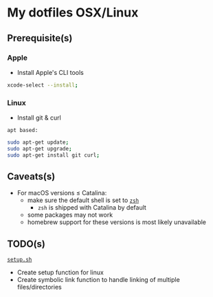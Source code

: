# My dotfiles OSX/Linux

## Prerequisite(s)
### Apple

  * Install Apple's CLI tools

```sh
xcode-select --install;
```

### Linux

  * Install git & curl

`apt based:`

```sh 
sudo apt-get update;
sudo apt-get upgrade; 
sudo apt-get install git curl;
```

## Caveats(s)
  * For macOS versions $\leq$ Catalina:
    * make sure the default shell is set to [`zsh`](https://github.com/ohmyzsh/ohmyzsh/wiki/Installing-ZSH)
	  * `zsh` is shipped with Catalina by default
    * some packages may not work
    * homebrew support for these versions is most likely unavailable

## TODO(s)
[`setup.sh`](./setup.sh)
  * Create setup function for linux
  * Create symbolic link function to handle linking of multiple files/directories
